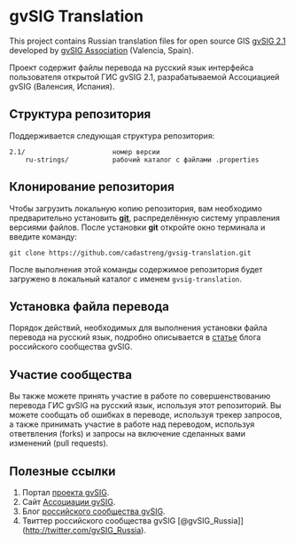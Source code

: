 # gvSIG Translation #
This project contains Russian translation files for open source GIS  [gvSIG 2.1](http://www.gvsig.org) developed by  [gvSIG Association](http://www.gvsig.com) (Valencia, Spain).

Проект содержит файлы перевода на русский язык интерфейса пользователя открытой ГИС gvSIG 2.1, разрабатываемой Ассоциацией gvSIG (Валенсия, Испания).

## Структура репозитория
Поддерживается следующая структура репозитория:

```
2.1/                      номер версии
    ru-strings/           рабочий каталог с файлами .properties
```

## Клонирование репозитория
Чтобы загрузить локальную копию репозитория, вам необходимо предварительно установить [**git**](http://git-scm.com/), распределённую систему управления версиями файлов. После установки **git** откройте окно терминала и введите команду:

```
git clone https://github.com/cadastreng/gvsig-translation.git
```

После выполнения этой команды содержимое репозитория будет загружено в локальный каталог с именем `gvsig-translation`.

## Установка файла перевода
Порядок действий, необходимых для выполнения установки файла перевода на русский язык, подробно описывается в [статье](http://gvsigrussia.wordpress.com/2011/03/23/install-russian-language-in-gvsig-desktop/) блога российского сообщества gvSIG.

## Участие сообщества
Вы также можете принять участие в работе по совершенствованию перевода ГИС gvSIG на русский язык, используя этот репозиторий. Вы можете сообщать об ошибках в переводе, используя трекер запросов, а также принимать участие в работе над переводом, используя ответвления (forks) и запросы на включение сделанных вами изменений (pull requests).

## Полезные ссылки
1. Портал [проекта gvSIG](http://www.gvsig.org/).
2. Сайт [Ассоциации gvSIG](http://www.gvsig.com/).
3. Блог [российского сообщества gvSIG](http://gvsigrussia.wordpress.com/).
4. Твиттер российского сообщества gvSIG [@gvSIG_Russia]](http://twitter.com/gvSIG_Russia).
